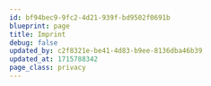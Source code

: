 ```yaml
---
id: bf94bec9-9fc2-4d21-939f-bd9502f0691b
blueprint: page
title: Imprint
debug: false
updated_by: c2f8321e-be41-4d83-b9ee-8136dba46b39
updated_at: 1715788342
page_class: privacy
---
```


